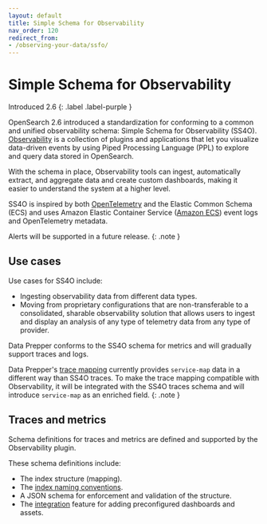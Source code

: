 ```yaml
---
layout: default
title: Simple Schema for Observability
nav_order: 120
redirect_from:
- /observing-your-data/ssfo/ 
---
```


# Simple Schema for Observability
Introduced 2.6
{: .label .label-purple }

OpenSearch 2.6 introduced a standardization for conforming to a common and unified observability schema: Simple Schema for Observability (SS4O). [Observability]({{site.url}}{{site.baseurl}}/observing-your-data/index/) is a collection of plugins and applications that let you visualize data-driven events by using Piped Processing Language (PPL) to explore and query data stored in OpenSearch.

With the schema in place, Observability tools can ingest, automatically extract, and aggregate data and create custom dashboards, making it easier to understand the system at a higher level.

SS4O is inspired by both [OpenTelemetry](https://opentelemetry.io/docs/) and the Elastic Common Schema (ECS) and uses Amazon Elastic Container Service ([Amazon ECS](https://docs.aws.amazon.com/AmazonECS/latest/developerguide/ecs_cwe_events.html)) event logs and OpenTelemetry metadata.

Alerts will be supported in a future release.
{: .note }

## Use cases

Use cases for SS4O include:

* Ingesting observability data from different data types.
* Moving from proprietary configurations that are non-transferable to a consolidated, sharable observability solution that allows users to ingest and display an analysis of any type of telemetry data from any type of provider.

Data Prepper conforms to the SS4O schema for metrics and will gradually support traces and logs.

Data Prepper's [trace mapping]({{site.url}}{{site.baseurl}}/data-prepper/common-use-cases/trace-analytics/) currently provides `service-map` data in a different way than SS4O traces. To make the trace mapping compatible with Observability, it will be integrated with the SS4O traces schema and will introduce `service-map` as an enriched field.
{: .note }

## Traces and metrics

Schema definitions for traces and metrics are defined and supported by the Observability plugin.

These schema definitions include:

- The index structure (mapping).
- The [index naming conventions](https://github.com/opensearch-project/observability/issues/1405).
- A JSON schema for enforcement and validation of the structure.
- The [integration](https://github.com/opensearch-project/OpenSearch-Dashboards/issues/3412) feature for adding preconfigured dashboards and assets.
